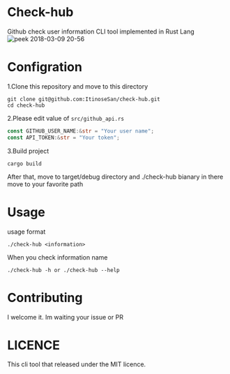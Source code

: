 # Check-hub
Github check user information CLI tool implemented in Rust Lang
![peek 2018-03-09 20-56](https://user-images.githubusercontent.com/24353841/37239141-4c88fa30-2479-11e8-8e21-4d806b0d03c0.gif)
# Configration
1.Clone this repository and move to this directory
```
git clone git@github.com:ItinoseSan/check-hub.git
cd check-hub
```
2.Please edit value of ```src/github_api.rs```
```rust
const GITHUB_USER_NAME:&str = "Your user name";
const API_TOKEN:&str = "Your token";
```
3.Build project 
```
cargo build
```
After that, move to target/debug directory and ./check-hub bianary in there move to your favorite path
# Usage
usage format
```
./check-hub <information>
````
When you check information name 
````
./check-hub -h or ./check-hub --help
````
# Contributing
I welcome it. Im waiting your issue or PR
# LICENCE
This cli tool that released under the MIT licence.
